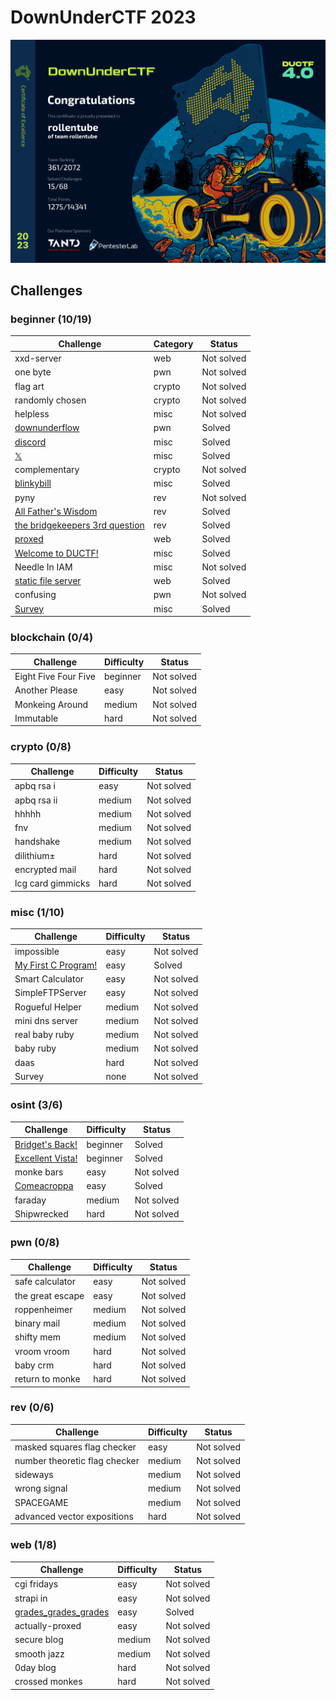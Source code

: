 # DownUnderCTF 2023
![Certificate](./cert/ductf-certificate.jpg)

## Challenges
### beginner (10/19)
| Challenge                                                                 | Category | Status     |
| ------------------------------------------------------------------------- | -------- | ---------- |
| xxd-server                                                                | web      | Not solved |
| one byte                                                                  | pwn      | Not solved |
| flag art                                                                  | crypto   | Not solved |
| randomly chosen                                                           | crypto   | Not solved |
| helpless                                                                  | misc     | Not solved |
| [downunderflow](./pwn/downunderflow.md)                                   | pwn      | Solved     |
| [discord](./misc/discord.md)                                              | misc     | Solved     |
| [𝕏](./misc/x.md)                                                          | misc     | Solved     |
| complementary                                                             | crypto   | Not solved |
| [blinkybill](./misc/blinkybill.md)                                        | misc     | Solved     |
| pyny                                                                      | rev      | Not solved |
| [All Father's Wisdom](./rev/All_Fathers_Wisdom.md)                        | rev      | Solved     |
| [the bridgekeepers 3rd question](./rev/the_bridgekeepers_3rd_question.md) | rev      | Solved     |
| [proxed](./web/proxed.md)                                                 | web      | Solved     |
| [Welcome to DUCTF!](./misc/Welcome_to_DUCTF.md)                           | misc     | Solved     |
| Needle In IAM                                                             | misc     | Not solved |
| [static file server](./web/static_file_server.md)                         | web      | Solved     |
| confusing                                                                 | pwn      | Not solved |
| [Survey](./misc/Survey.md)                                                | misc     | Solved     |

### blockchain (0/4)
| Challenge            | Difficulty | Status     |
| -------------------- | ---------- | ---------- |
| Eight Five Four Five | beginner   | Not solved |
| Another Please       | easy       | Not solved |
| Monkeing Around      | medium     | Not solved |
| Immutable            | hard       | Not solved |

### crypto (0/8)
| Challenge         | Difficulty | Status     |
| ----------------- | ---------- | ---------- |
| apbq rsa i        | easy       | Not solved |
| apbq rsa ii       | medium     | Not solved |
| hhhhh             | medium     | Not solved |
| fnv               | medium     | Not solved |
| handshake         | medium     | Not solved |
| dilithium±        | hard       | Not solved |
| encrypted mail    | hard       | Not solved |
| lcg card gimmicks | hard       | Not solved |

### misc (1/10)
| Challenge                                           | Difficulty | Status     |
| --------------------------------------------------- | ---------- | ---------- |
| impossible                                          | easy       | Not solved |
| [My First C Program!](./misc/My_First_C_Program.md) | easy       | Solved     |
| Smart Calculator                                    | easy       | Not solved |
| SimpleFTPServer                                     | easy       | Not solved |
| Rogueful Helper                                     | medium     | Not solved |
| mini dns server                                     | medium     | Not solved |
| real baby ruby                                      | medium     | Not solved |
| baby ruby                                           | medium     | Not solved |
| daas                                                | hard       | Not solved |
| Survey                                              | none       | Not solved |

### osint (3/6)
| Challenge                                      | Difficulty | Status     |
| ---------------------------------------------- | ---------- | ---------- |
| [Bridget's Back!](./osint/Bridgets_Back.md)    | beginner   | Solved     |
| [Excellent Vista!](./osint/Excellent_Vista.md) | beginner   | Solved     |
| monke bars                                     | easy       | Not solved |
| [Comeacroppa](./osint/Comeacroppa.md)          | easy       | Solved     |
| faraday                                        | medium     | Not solved |
| Shipwrecked                                    | hard       | Not solved |

### pwn (0/8)
| Challenge        | Difficulty | Status     |
| ---------------- | ---------- | ---------- |
| safe calculator  | easy       | Not solved |
| the great escape | easy       | Not solved |
| roppenheimer     | medium     | Not solved |
| binary mail      | medium     | Not solved |
| shifty mem       | medium     | Not solved |
| vroom vroom      | hard       | Not solved |
| baby crm         | hard       | Not solved |
| return to monke  | hard       | Not solved |

### rev (0/6)
| Challenge                     | Difficulty | Status     |
| ----------------------------- | ---------- | ---------- |
| masked squares flag checker   | easy       | Not solved |
| number theoretic flag checker | medium     | Not solved |
| sideways                      | medium     | Not solved |
| wrong signal                  | medium     | Not solved |
| SPACEGAME                     | medium     | Not solved |
| advanced vector expositions   | hard       | Not solved |

### web (1/8)
| Challenge                                               | Difficulty | Status     |
| ------------------------------------------------------- | ---------- | ---------- |
| cgi fridays                                             | easy       | Not solved |
| strapi in                                               | easy       | Not solved |
| [grades\_grades\_grades](./web/grades_grades_grades.md) | easy       | Solved     |
| actually-proxed                                         | easy       | Not solved |
| secure blog                                             | medium     | Not solved |
| smooth jazz                                             | medium     | Not solved |
| 0day blog                                               | hard       | Not solved |
| crossed monkes                                          | hard       | Not solved |
